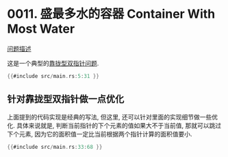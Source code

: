 # 0011. 盛最多水的容器 Container With Most Water

[问题描述](https://leetcode.com/problems/container-with-most-water)

这是一个典型的[靠拢型双指针问题](../../two-pointers/close-up.md).

```rust
{{#include src/main.rs:5:31 }}
```

## 针对靠拢型双指针做一点优化

上面提到的代码实现是经典的写法, 但这里, 还可以针对里面的实现细节做一些优化.
具体来说就是, 判断当前指针的下个元素的值如果大不于当前值, 那就可以跳过下个元素,
因为它的面积值一定比当前根据两个指针计算的面积值要小.

```rust
{{#include src/main.rs:33:68 }}
```